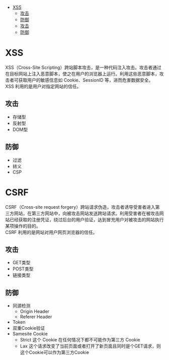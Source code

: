 * [XSS](#xss)
  * [攻击](#攻击)
  * [防御](#防御)
  * [攻击](#攻击-1)
  * [防御](#防御-1)

# XSS #
XSS（Cross-Site Scripting）跨站脚本攻击，是一种代码注入攻击。攻击者通过在目标网站上注入恶意脚本，使之在用户的浏览器上运行。利用这些恶意脚本，攻击者可获取用户的敏感信息如 Cookie、SessionID 等，进而危害数据安全。<br>
XSS 利用的是用户对指定网站的信任。
## 攻击 ##
  - 存储型
  - 反射型
  - DOM型
## 防御 ##
  - 过滤
  - 转义
  - CSP

# CSRF #
CSRF（Cross-site request forgery）跨站请求伪造，攻击者诱导受害者进入第三方网站，在第三方网站中，向被攻击网站发送跨站请求。利用受害者在被攻击网站已经获取的注册凭证，绕过后台的用户验证，达到冒充用户对被攻击的网站执行某项操作的目的。<br>
CSRF 利用的是网站对用户网页浏览器的信任。
## 攻击 ##
  - GET类型
  - POST类型
  - 链接类型
## 防御 ##
  - 同源检测
    - Origin Header
    - Referer Header
  - Token
  - 双重Cookie验证
  - Samesite Cookie
    - Strict 这个 Cookie 在任何情况下都不可能作为第三方 Cookie
    - Lax 这个请求改变了当前页面或者打开了新页面且同时是个GET请求，则这个Cookie可以作为第三方Cookie